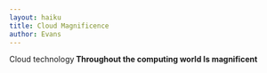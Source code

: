 ```yaml
---
layout: haiku
title: Cloud Magnificence
author: Evans
---
```


Cloud technology<b>
Throughout the computing world<b>
Is magnificent<b>